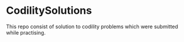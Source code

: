 # CodilitySolutions
This repo consist of solution to codility problems which were submitted while practising.
